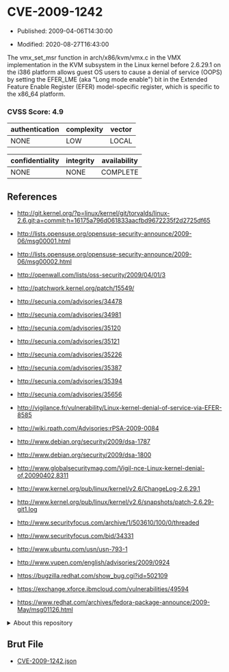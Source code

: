 # CVE-2009-1242

- Published: 2009-04-06T14:30:00

- Modified: 2020-08-27T16:43:00

The vmx_set_msr function in arch/x86/kvm/vmx.c in the VMX implementation in the KVM subsystem in the Linux kernel before 2.6.29.1 on the i386 platform allows guest OS users to cause a denial of service (OOPS) by setting the EFER_LME (aka "Long mode enable") bit in the Extended Feature Enable Register (EFER) model-specific register, which is specific to the x86_64 platform.

### CVSS Score: **4.9**

| authentication | complexity | vector |
| --- | --- | --- |
| NONE | LOW | LOCAL |

| confidentiality | integrity | availability |
| --- | --- | --- |
| NONE | NONE | COMPLETE |

## References

* http://git.kernel.org/?p=linux/kernel/git/torvalds/linux-2.6.git;a=commit;h=16175a796d061833aacfbd9672235f2d2725df65

* http://lists.opensuse.org/opensuse-security-announce/2009-06/msg00001.html

* http://lists.opensuse.org/opensuse-security-announce/2009-06/msg00002.html

* http://openwall.com/lists/oss-security/2009/04/01/3

* http://patchwork.kernel.org/patch/15549/

* http://secunia.com/advisories/34478

* http://secunia.com/advisories/34981

* http://secunia.com/advisories/35120

* http://secunia.com/advisories/35121

* http://secunia.com/advisories/35226

* http://secunia.com/advisories/35387

* http://secunia.com/advisories/35394

* http://secunia.com/advisories/35656

* http://vigilance.fr/vulnerability/Linux-kernel-denial-of-service-via-EFER-8585

* http://wiki.rpath.com/Advisories:rPSA-2009-0084

* http://www.debian.org/security/2009/dsa-1787

* http://www.debian.org/security/2009/dsa-1800

* http://www.globalsecuritymag.com/Vigil-nce-Linux-kernel-denial-of,20090402,8311

* http://www.kernel.org/pub/linux/kernel/v2.6/ChangeLog-2.6.29.1

* http://www.kernel.org/pub/linux/kernel/v2.6/snapshots/patch-2.6.29-git1.log

* http://www.securityfocus.com/archive/1/503610/100/0/threaded

* http://www.securityfocus.com/bid/34331

* http://www.ubuntu.com/usn/usn-793-1

* http://www.vupen.com/english/advisories/2009/0924

* https://bugzilla.redhat.com/show_bug.cgi?id=502109

* https://exchange.xforce.ibmcloud.com/vulnerabilities/49594

* https://www.redhat.com/archives/fedora-package-announce/2009-May/msg01126.html

<details>
<summary>About this repository</summary> 

  This repository is part of the project [Live Hack CVE](https://github.com/Live-Hack-CVE). Main website can be found [www.live-hack.org](https://www.live-hack.org) 
  
  Made by [Sn0wAlice](https://github.com/Sn0wAlice) for the people that care about security and need to have a feed of the latest CVEs. Hope you enjoy it, don't forget to star the repo and follow me on [Twitter](https://twitter.com/Sn0wAlice) and [Github](https://github.com/Sn0wAlice). And that is my [personnal website](https://www.alice-snow.me/)

  - [Home Page](https://github.com/Live-Hack-CVE)
  - [Framework](https://github.com/Live-Hack-CVE/cve-framework)
  - [CVE database](https://github.com/Live-Hack-CVE/full_database)
  - [Changelog](https://github.com/Live-Hack-CVE/Changelog)
</details>

## Brut File

* [CVE-2009-1242.json](https://raw.githubusercontent.com/Live-Hack-CVE/full_database/main/cves/2009/CVE-2009-1242.json)

